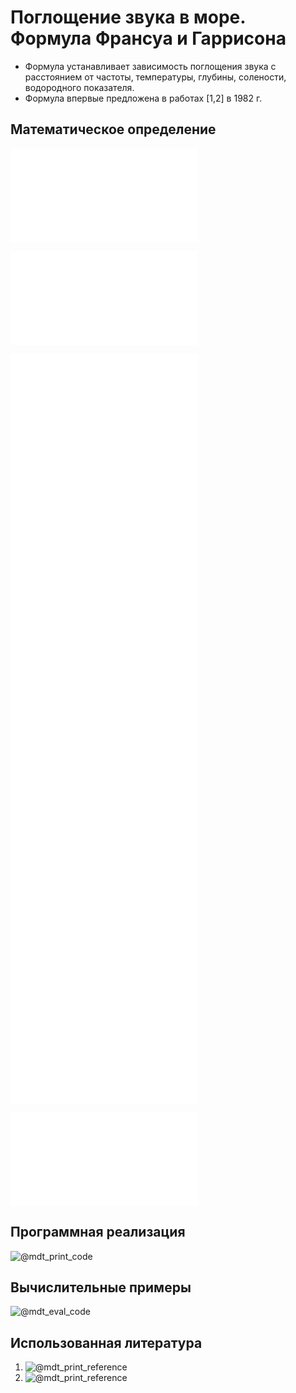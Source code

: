# Поглощение звука в море. Формула Франсуа и Гаррисона

- Формула устанавливает зависимость поглощения звука с расстоянием от частоты, температуры, глубины, солености, водородного показателя.
- Формула впервые предложена в работах [1,2] в 1982 г.

## Математическое определение

![@mdt_print_equation_boxed](include/sound_absorption_sea_francois.tex)

![@mdt_print_markdown](include/sound_absorption_sea_francois_args.md)

![@mdt_print_equation](include/sound_absorption_sea_francois_1.tex)
![@mdt_print_equation](include/sound_absorption_sea_francois_2.tex)
![@mdt_print_equation](include/sound_absorption_sea_francois_3.tex)
![@mdt_print_equation](include/sound_absorption_sea_francois_4.tex)
![@mdt_print_equation](include/sound_absorption_sea_francois_5.tex)
![@mdt_print_equation](include/sound_absorption_sea_francois_67.tex)
![@mdt_print_equation](include/sound_absorption_sea_francois_8.tex)
![@mdt_print_equation](include/sound_speed_sea_francois.tex)

![@mdt_print_markdown](include/sound_absorption_sea_francois_vars.md)

## Программная реализация

![@mdt_print_code]($/sonar-m/toolbox/sound_absorption_sea_francois.m)

## Вычислительные примеры

![@mdt_eval_code]($/sonar-m/example/sound_absorption_sea_francois_ex_1.m)

## Использованная литература

1. ![@mdt_print_reference]($/reference/francois1982sound.enw)
1. ![@mdt_print_reference]($/reference/francois1982sound2.enw)
